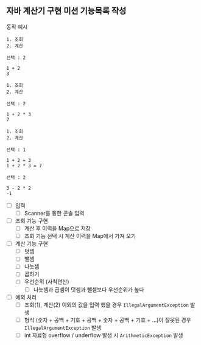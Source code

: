 
## 자바 계산기 구현 미션 기능목록 작성

동작 예시 
```
1. 조회
2. 계산

선택 : 2

1 + 2
3

1. 조회
2. 계산

선택 : 2

1 + 2 * 3
7

1. 조회
2. 계산

선택 : 1

1 + 2 = 3
1 + 2 * 3 = 7

선택 : 2

3 - 2 * 2
-1
```

- [ ] 입력
  - [ ] Scanner를 통한 콘솔 입력
  
- [ ] 조회 기능 구현
  - [ ] 계산 후 이력을 Map으로 저장
  - [ ] 조회 기능 선택 시 계산 이력을 Map에서 가져 오기

- [ ] 계산 기능 구현
  - [ ] 덧셈
  - [ ] 뺄셈
  - [ ] 나눗셈
  - [ ] 곱하기
  - [ ] 우선순위 (사칙연산)
    - [ ] 나눗셈과 곱셈이 덧셈과 뺄셈보다 우선순위가 높다
  
- [ ] 예외 처리
  - [ ] 조회(1), 계산(2) 이외의 값을 입력 했을 경우 `IllegalArgumentException` 발생
  - [ ] 형식 (숫자 + 공백 +  기호 + 공백 + 숫자 + 공백  + 기호 + ...)이 잘못된 경우 `IllegalArgumentException` 발생
  - [ ] int 자료형 overflow / underflow 발생 시 `ArithmeticException` 발생